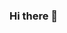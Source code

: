 ### Hi there 👋

<!--
**prajakta951/prajakta951** is a ✨ _special_ ✨ repository because its `README.md` (this file) appears on your GitHub profile.

Here are some ideas to get you started:

- 🔭 I’m currently working on building my logic for solving progreamming questions
- 🌱 I’m currently learning data structures and algorithms
- 📫 How to reach me: prajakta.deokule@cumminscollege.in
- 😄 Pronouns: She/Her
- ⚡ Fun fact:I am always listening to songs while doing most things

